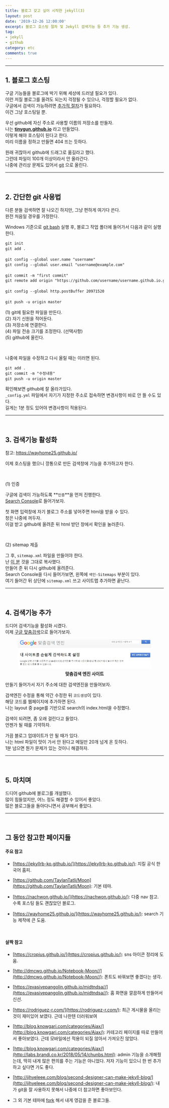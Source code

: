 ```yaml
---
title: 블로그 갖고 싶어 시작한 jekyll(3)
layout: post
date: '2019-12-26 12:00:00'
excerpt: 블로그 호스팅 절차 및 Jekyll 검색기능 등 추가 기능 생성.
tag:
- jekyll
- github
category: etc
comments: true
---
```


---

## **1. 블로그 호스팅**

구글 기능들을 블로그에 박기 위해 세상에 드러낼 필요가 있다.<br>이런 저질 블로그를 올려도 되는지 걱정될 수 있으나, 걱정할 필요가 없다.<br>구글에서 검색이 가능하려면 [추가적 절차](https://wayhome25.github.io/etc/2017/02/20/google-search-sitemap-jekyll/)가 필요하다.<br>이건 그냥 호스팅일 뿐.

우선 github에 자신 주소로 사용할 이름의 저장소를 만들자.<br>나는 **[tinygun.github.io](https://github.com/tinygun/tinygun.github.io)** 라고 만들었다.<br>이렇게 해야 호스팅이 된다고 한다.<br>미리 이름을 정하고 만들면 404 뜨는 듯하다.

원래 귀찮아서 github에 드래그로 옮길라고 했다.<br>그런데 파일이 100개 이상이라서 안 올라간다.<br>나중에 관리상 문제도 있어서 [git](https://gitforwindows.org/) 으로 올린다.

---

<br>

## **2. 간단한 git 사용법**

다른 분들 검색하면 잘 나오긴 하지만, 그냥 편하게 여기다 쓴다.<br>완전 처음일 경우를 가정한다.

Windows 기준으로 [git bash](https://git-scm.com/) 실행 후, 블로그 작업 폴더에 들어가서 다음과 같이 실행한다.

```markdown
git init
git add .

git config --global user.name "username"
git config --global user.email "username@example.com"

git commit -m "first commit"
git remote add origin "https://github.com/username/username.github.io.git"

git config --global http.postBuffer 20971520

git push -u origin master
```

(1) git에 필요한 파일을 만든다.<br>(2) 자기 신원을 적어둔다.<br>(3) 저장소에 연결한다.<br>(4) 파일 전송 크기를 조정한다. (선택사항)<br>(5) github에 올린다.

<br>

나중에 파일을 수정하고 다시 올릴 때는 이러면 된다.

```markdown
git add .
git commit -m "수정내용"
git push -u origin master
```

확인해보면 github에 잘 올라가있다.<br>`_config.yml` 파일에서 자기가 지정한 주소로 접속하면 변경사항이 바로 안 뜰 수도 있다.<br>길게는 1분 정도 있어야 변경사항이 적용된다.

---

<br>

## 3. 검색기능 활성화

참고: https://wayhome25.github.io/

이제 호스팅을 했으니 깡통으로 만든 검색창에 기능을 추가하고자 한다.

<br>

(1) 인증

구글에 검색이 가능하도록 **`인증`**을 먼저 진행한다.<br>[Search Console](https://search.google.com/search-console/welcome?hl=ko&utm_source=wmx&utm_medium=deprecation-pane&utm_content=home)로 들어가보자.

첫 화면 입력창에 자기 블로그 주소를 넣어주면  html을 받을 수 있다.<br>창은 나중에 꺼두자.<br>이걸 받고 github에 올려준 뒤 html 받던 창에서 확인을 눌러준다.

<br>

(2) sitemap 제출

그 후, `sitemap.xml` 파일을 만들어야 한다.<br>난 [이 분](https://github.com/wayhome25/wayhome25.github.io/blob/master/sitemap.xml) 것을 그대로 복사했다.<br>만들어 준 뒤 다시 github에 올려준다.<br>Search Console을 다시 들어가보면, 왼쪽에 `색인-Sitemaps` 부분이 있다.<br>여기 들어간 뒤 상단에 `sitemap.xml` 쓰고 사이트맵 추가하면 끝난다.

---

<br>

## 4. 검색기능 추가

드디어 검색기능을 활성화 시켰다.<br>이제 [구글 맞춤검색](https://cse.google.co.kr/cse/)으로 들어가보자.

<figure>
    <a href="\posts_image\jekyll_guide\googlesearch.JPG"><img src="\posts_image\jekyll_guide\googlesearch.JPG"></a>
    <figcaption><center><b>맞춤검색 엔진 사이트</b></center></figcaption>
</figure>

만들기 들어가서 자기 주소에 대한 검색엔진을 만들어보자.

검색엔진 수정을 통해 약간 수정한 뒤 `코드생성`이 있다.<br>해당 코드를 웹페이지에 추가하면 된다.<br>나는 layout 중 page를 기반으로 search의 index.html을 수정했다.

검색이 되려면, 좀 오래 걸린다고 들었다.<br>언젠가 될 때를 기약하자. 

가끔 블로그 업데이트가 안 될 때가 있다.<br>나는 html 파일이 맛이 가서 안 된다고 메일만 20개 넘게 온 듯하다.<br>1분 넘으면 뭔가 문제가 있는 것이니 해결하자.

---

<br>

## 5. 마치며

드디어 github에 블로그를 개설했다.<br>많이 힘들었지만, 어느 정도 해결할 수 있어서 좋았다.<br>많은 블로그들을 돌아다니면서 공부해서 좋았다.



---

<br>

## 그 동안 참고한 페이지들

#### 주요 참고

- [https://jekyllrb-ko.github.io/](https://jekyllrb-ko.github.io/): 지킬 공식 한국어 홈피.

- [https://github.com/TaylanTatli/Moon](https://github.com/TaylanTatli/Moon): 기본 테마.

- [https://nachwon.github.io/](https://nachwon.github.io/): 다중 nav 참고. 수록 포스팅 들도 괜찮았던 블로그.

- [https://wayhome25.github.io/](https://wayhome25.github.io/): search 기능 제작에 큰 도움.

  

  <br>

#### 살짝 참고

- [https://cropius.github.io/](https://cropius.github.io/): sns 아이콘 정리에 도움.
- [http://dmcwo.github.io/Notebook-Moon//](http://dmcwo.github.io/Notebook-Moon//): 폰트도 바꿔보면 좋겠다는 생각.
- [https://evasivepangolin.github.io/midtndsa//](https://evasivepangolin.github.io/midtndsa//): 홈 화면을 깔끔하게 만들어서 신선.
- [https://rodriguez-r.com/](https://rodriguez-r.com/): 최근 게시물을 올리는 것이 재미있어 보였다. 근데 나한텐 더러워보여
- [http://blog.knowgari.com/categories/Ajax/](http://blog.knowgari.com/categories/Ajax/): 카테고리 페이지를 따로 만들어서 좋아보였다. 근데 모바일에선 적용이 되질 않아서 가져오진 않았다.
- [http://blog.knowgari.com/categories/Ajax/](http://labs.brandi.co.kr/2018/05/14/chunbs.html): admin 기능을 소개해줬는데, 딱히 내게 많은 편의를 주는 기능은 아니었다. 저자 기능이 있으니 한 번 추가하고 싶다면 가도 좋다.
- [http://jihyeleee.com/blog/second-designer-can-make-jekyll-blog/](http://jihyeleee.com/blog/second-designer-can-make-jekyll-blog/): 내가 git을 잘 사용하지 못해서 나중에 더 참고하면 좋아보인다.

- 그 외 기본 테마에 [fork](https://github.com/TaylanTatli/Moon/network/members) 해서 내게 영감을 준 블로그들.

